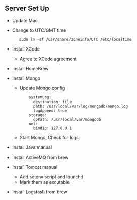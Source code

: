 ## Server Set Up 

- Update Mac
- Change to UTC/GMT time 

         sudo ln -sf /usr/share/zoneinfo/UTC /etc/localtime
         
- Install XCode
  - Agree to XCode agreement
- Install HomeBrew
- Install Mongo
  - Update Mongo config
  
        	systemLog:
        	  destination: file
        	  path: /usr/local/var/log/mongodb/mongo.log
        	  logAppend: true
        	storage:
        	  dbPath: /usr/local/var/mongodb
        	net:
        	  bindIp: 127.0.0.1

  - Start Mongo, Check for logs 
- Install Java manual
- Install ActiveMQ from brew
- Install Tomcat manual
  - Add setenv script and launchd
  - Mark them as excutable
- Install Logstash from brew


